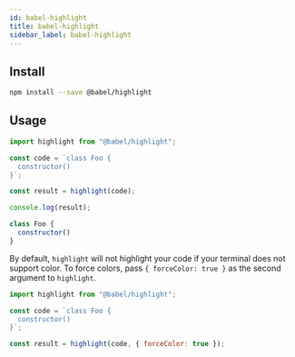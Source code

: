 ```yaml
---
id: babel-highlight
title: babel-highlight
sidebar_label: babel-highlight
---
```


## Install

```sh
npm install --save @babel/highlight
```

## Usage

```js
import highlight from "@babel/highlight";

const code = `class Foo {
  constructor()
}`;

const result = highlight(code);

console.log(result);
```

```js
class Foo {
  constructor()
}
```

By default, `highlight` will not highlight your code if your terminal does not support color. To force colors, pass `{ forceColor: true }` as the second argument to `highlight`.

```js
import highlight from "@babel/highlight";

const code = `class Foo {
  constructor()
}`;

const result = highlight(code, { forceColor: true });
```

